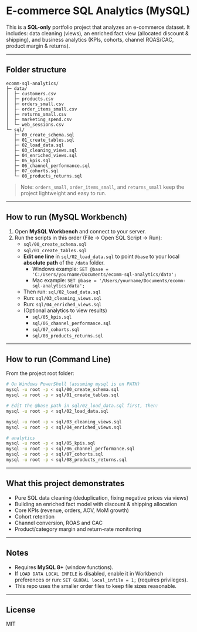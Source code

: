 # E-commerce SQL Analytics (MySQL)

This is a **SQL-only** portfolio project that analyzes an e-commerce dataset.
It includes: data cleaning (views), an enriched fact view (allocated discount & shipping),
and business analytics (KPIs, cohorts, channel ROAS/CAC, product margin & returns).

---

## Folder structure

```
ecomm-sql-analytics/
├─ data/
│  ├─ customers.csv
│  ├─ products.csv
│  ├─ orders_small.csv
│  ├─ order_items_small.csv
│  ├─ returns_small.csv
│  ├─ marketing_spend.csv
│  └─ web_sessions.csv
└─ sql/
   ├─ 00_create_schema.sql
   ├─ 01_create_tables.sql
   ├─ 02_load_data.sql
   ├─ 03_cleaning_views.sql
   ├─ 04_enriched_views.sql
   ├─ 05_kpis.sql
   ├─ 06_channel_performance.sql
   ├─ 07_cohorts.sql
   └─ 08_products_returns.sql
```

> Note: `orders_small`, `order_items_small`, and `returns_small` keep the project lightweight and easy to run.

---

## How to run (MySQL Workbench)

1. Open **MySQL Workbench** and connect to your server.
2. Run the scripts in this order (File → Open SQL Script → Run):
   - `sql/00_create_schema.sql`
   - `sql/01_create_tables.sql`
   - **Edit one line** in `sql/02_load_data.sql` to point `@base` to your local **absolute path** of the `/data` folder.
     - Windows example: `SET @base = 'C:/Users/yourname/Documents/ecomm-sql-analytics/data';`
     - Mac example:     `SET @base = '/Users/yourname/Documents/ecomm-sql-analytics/data';`
   - Then run: `sql/02_load_data.sql`
   - Run: `sql/03_cleaning_views.sql`
   - Run: `sql/04_enriched_views.sql`
   - (Optional analytics to view results)
     - `sql/05_kpis.sql`
     - `sql/06_channel_performance.sql`
     - `sql/07_cohorts.sql`
     - `sql/08_products_returns.sql`

---

## How to run (Command Line)

From the project root folder:

```bash
# On Windows PowerShell (assuming mysql is on PATH)
mysql -u root -p < sql/00_create_schema.sql
mysql -u root -p < sql/01_create_tables.sql

# Edit the @base path in sql/02_load_data.sql first, then:
mysql -u root -p < sql/02_load_data.sql

mysql -u root -p < sql/03_cleaning_views.sql
mysql -u root -p < sql/04_enriched_views.sql

# analytics
mysql -u root -p < sql/05_kpis.sql
mysql -u root -p < sql/06_channel_performance.sql
mysql -u root -p < sql/07_cohorts.sql
mysql -u root -p < sql/08_products_returns.sql
```

---

## What this project demonstrates

- Pure SQL data cleaning (deduplication, fixing negative prices via views)
- Building an enriched fact model with discount & shipping allocation
- Core KPIs (revenue, orders, AOV, MoM growth)
- Cohort retention
- Channel conversion, ROAS and CAC
- Product/category margin and return-rate monitoring

---

## Notes

- Requires **MySQL 8+** (window functions).
- If `LOAD DATA LOCAL INFILE` is disabled, enable it in Workbench preferences or run:
  `SET GLOBAL local_infile = 1;` (requires privileges).
- This repo uses the smaller order files to keep file sizes reasonable.

---

## License

MIT
